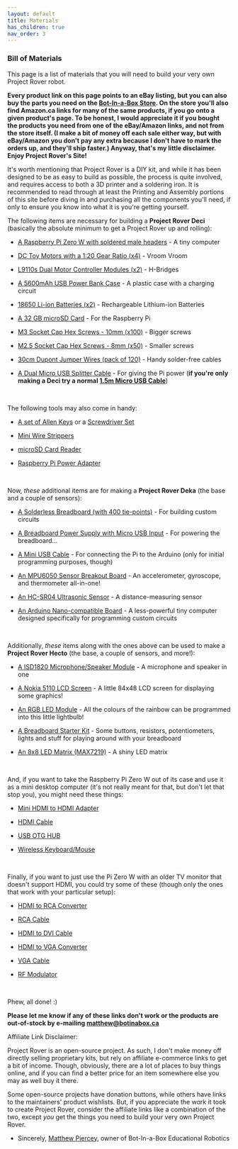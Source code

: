 ```yaml
---
layout: default
title: Materials
has_children: true
nav_order: 3
---
```


### Bill of Materials

This page is a list of materials that you will need to build your very own Project Rover robot.

**Every product link on this page points to an eBay listing, but you can also buy the parts you need on the [Bot-In-a-Box Store](https://botinabox.ca/shop). On the store you'll also find Amazon.ca links for many of the same products, if you go onto a given product's page. To be honest, I would appreciate it if you bought the products you need from one of the eBay/Amazon links, and not from the store itself. (I make a bit of money off each sale either way, but with eBay/Amazon you don't pay any extra because I don't have to mark the orders up, and they'll ship faster.) Anyway, that's my little disclaimer. Enjoy Project Rover's Site!**

It's worth mentioning that Project Rover is a DIY kit, and while it has been designed to be as easy to build as possible, the process is quite involved, and requires access to both a 3D printer and a soldering iron. It is recommended to read through at least the Printing and Assembly portions of this site before diving in and purchasing all the components you'll need, if only to ensure you know into what it is you're getting yourself.

The following items are necessary for building a **Project Rover Deci** (basically the absolute minimum to get a Project Rover up and rolling):

- [A Raspberry Pi Zero W with soldered male headers](https://ebay.to/2vXeEi7) - A tiny computer 

- [DC Toy Motors with a 1:20 Gear Ratio (x4)](https://ebay.to/30iVtgx) - Vroom Vroom

- [L9110s Dual Motor Controller Modules (x2)](https://ebay.to/30k7G4v) - H-Bridges

- [A 5600mAh USB Power Bank Case](https://ebay.to/2YnAQhk) - A plastic case with a charging circuit

- [18650 Li-ion Batteries (x2)](https://ebay.to/2Hl1HFj) - Rechargeable Lithium-ion Batteries

- [A 32 GB microSD Card](https://ebay.to/2E3xrN5) - For the Raspberry Pi

- [M3 Socket Cap Hex Screws - 10mm (x100)](https://ebay.to/2YAyuMr) - Bigger screws

- [M2.5 Socket Cap Hex Screws - 8mm (x50)](https://ebay.to/2YAyuMr) - Smaller screws

- [30cm Dupont Jumper Wires (pack of 120)](https://ebay.to/2HoDgp9) - Handy solder-free cables

- [A Dual Micro USB Splitter Cable](https://ebay.to/2w0Enpy) - For giving the Pi power (**if you're only making a Deci try a normal [1.5m Micro USB Cable](https://ebay.to/2HuW1Hn)**)

<br />

The following tools may also come in handy:

- [A set of Allen Keys](https://ebay.to/2W1emFk) or a [Screwdriver Set](https://ebay.to/2VocQJd)

- [Mini Wire Strippers](https://ebay.to/30r4STo)

- [microSD Card Reader](https://ebay.to/2Q2rFA9)

- [Raspberry Pi Power Adapter](https://ebay.to/2JpZOcL)

<br />

Now, *these* additional items are for making a **Project Rover Deka** (the base and a couple of sensors):

- [A Solderless Breadboard (with 400 tie-points)](https://ebay.to/2Yy6Tvh) - For building custom circuits 

- [A Breadboard Power Supply with Micro USB Input](https://ebay.to/2YsXxRm) - For powering the breadboard...

- [A Mini USB Cable](https://ebay.to/2E5WYFi) - For connecting the Pi to the Arduino (only for initial programming purposes, though)

- [An MPU6050 Sensor Breakout Board](https://ebay.to/2JDDwTX) - An accelerometer, gyroscope, and thermometer all-in-one!

- [An HC-SR04 Ultrasonic Sensor](https://ebay.to/2VkJJqd) - A distance-measuring sensor

- [An Arduino Nano-compatible Board](https://ebay.to/2vUEt2f) - A less-powerful tiny computer designed specifically for programming custom circuits

<br />

Additionally, *these* items along with the ones above can be used to make a **Project Rover Hecto** (the base, a couple of sensors, and more!):


- [A ISD1820 Microphone/Speaker Module](https://ebay.to/2JhSwHX) - A microphone and speaker in one

- [A Nokia 5110 LCD Screen](https://ebay.to/2YuIQNM) - A little 84x48 LCD screen for displaying some graphics!

- [An RGB LED Module](https://ebay.to/2YwCY6K) - All the colours of the rainbow can be programmed into this little lightbulb!

- [A Breadboard Starter Kit](https://ebay.to/2vUE67R) - Some buttons, resistors, potentiometers, lights and stuff for playing around with your breadboard

- [An 8x8 LED Matrix (MAX7219)](https://ebay.to/2WNZR5a) - A shiny LED matrix                                                                                

<br />

And, if you want to take the Raspberry Pi Zero W out of its case and use it as a mini desktop computer (it's not really meant for that, but don't let that stop you), you might need these things:

- [Mini HDMI to HDMI Adapter](https://ebay.to/2HoKPw9)

- [HDMI Cable](https://ebay.to/30jvTIo)

- [USB OTG HUB](https://ebay.to/2vZmk3g)

- [Wireless Keyboard/Mouse](https://ebay.to/2VER7BC)

<br />

Finally, if you want to just use the Pi Zero W with an older TV monitor that doesn't support HDMI, you could try some of these (though only the ones that work with your particular setup):

- [HDMI to RCA Converter](https://ebay.to/2VtEIM8)

- [RCA Cable](https://ebay.to/2VA7JdG)

- [HDMI to DVI Cable](https://ebay.to/2YyydcR)

- [HDMI to VGA Converter](https://ebay.to/2vYdJ0U)

- [VGA Cable](https://ebay.to/2HrOYiI)

- [RF Modulator](https://ebay.to/2VmkbJ3)

<br />

Phew, all done! :)

**Please let me know if any of these links don't work or the products are out-of-stock by e-mailing [matthew@botinabox.ca](mailto:matthew@botinabox.ca)**

Affiliate Link Disclaimer:

Project Rover is an open-source project. As such, I don't make money off directly selling proprietary kits, but rely on affiliate e-commerce links to get a bit of income.
Though, obviously, there are a lot of places to buy things online, and if you can find a better price for an item somewhere else you may as well buy it there.

Some open-source projects have donation buttons, while others have links to the maintainers' product wishlists.
But, if you appreciate the work it took to create Project Rover, consider the affiliate links like a combination of the two, except *you* get the things you need to build your very own Project Rover.
 - Sincerely, [Matthew Piercey](https://facebook.com/mtpiercey), owner of Bot-In-a-Box Educational Robotics
